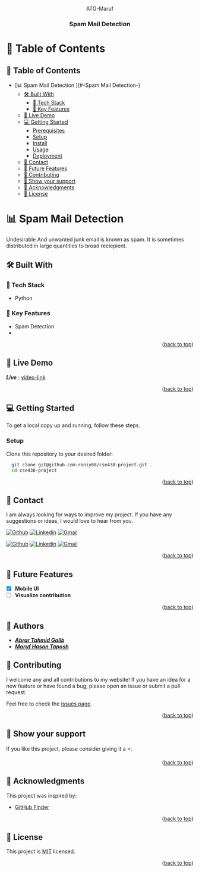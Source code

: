 <a name="readme-top"></a>

<a name="readme-top"></a>

<div align="center">

ATG-Maruf
  <br/>

  <h3><b>Spam Mail Detection</b></h3>

</div>

# 📗 Table of Contents
## 📑 Table of Contents
- [📊 Spam Mail Detection ](#-Spam Mail Detection-)
  - [🛠 Built With ](#-built-with-)
    - [🧰 Tech Stack ](#-tech-stack-)
    - [💎 Key Features ](#-key-features-)
  - [🚀 Live Demo ](#-live-demo-)
  - [💻 Getting Started ](#-getting-started-)
    - [Prerequisites](#prerequisites)
    - [Setup](#setup)
    - [Install](#install)
    - [Usage](#usage)
    - [Deployment](#deployment)
  - [📧 Contact ](#-contact-)
  - [🔭 Future Features ](#-future-features-)
  - [🤝 Contributing ](#-contributing-)
  - [💖 Show your support ](#-show-your-support-)
  - [🙏 Acknowledgments ](#-acknowledgments-)
  - [📝 License ](#-license-)

<!-- PROJECT DESCRIPTION -->

# 📊 Spam Mail Detection <a name="about-project"></a>

Undesirable And unwanted junk email is known as spam. It is sometimes distributed in large quantities to broad reciepient. 



## 🛠 Built With <a name="built-with"></a>

### 🧰 Tech Stack <a name="tech-stack"></a>

- Python

<!-- Features -->

### 💎 Key Features <a name="key-features"></a>

- Spam Detection 
-

<p align="right">(<a href="#readme-top">back to top</a>)</p>

<!-- LIVE DEMO -->

## 🚀 Live Demo <a name="live-demo"></a>

***Live*** :  [video-link]()

<p align="right">(<a href="#readme-top">back to top</a>)</p>

<!-- GETTING STARTED -->

## 💻 Getting Started <a name="getting-started"></a>

To get a local copy up and running, follow these steps.


### Setup

Clone this repository to your desired folder:

```sh
  git clone git@github.com:roniy68/cse438-project.git .
  cd cse438-project
```






<p align="right">(<a href="#readme-top">back to top</a>)</p>

<!-- AUTHORS -->

## 📧 Contact <a name="authors"></a>

I am always looking for ways to improve my project. If you have any suggestions or ideas, I would love to hear from you.

[![Github](https://img.shields.io/badge/GitHub-673AB7?style=for-the-badge&logo=github&logoColor=white)](https://github.com/atg007)
[![Linkedin](https://img.shields.io/badge/LinkedIn-0077B5?style=for-the-badge&logo=linkedin&logoColor=white)]([https://linkedin.com/in/ahroniy](https://www.linkedin.com/in/abrar-tahmid-galib-18721a232/))
[![Gmail](https://img.shields.io/badge/Gmail-D14836?style=for-the-badge&logo=gmail&logoColor=white)](abrar.tahmid.galib@g.bracu.ac.bd)


[![Github](https://img.shields.io/badge/GitHub-673AB7?style=for-the-badge&logo=github&logoColor=white)](https://github.com/maruf-98)
[![Linkedin](https://img.shields.io/badge/LinkedIn-0077B5?style=for-the-badge&logo=linkedin&logoColor=white)](https://www.linkedin.com/in/maruf-hasan-7bb016210?lipi=urn%3Ali%3Apage%3Ad_flagship3_feed%3BLe7kAMR%2FQE6jyWb2LoF7Zg%3D%3D)
[![Gmail](https://img.shields.io/badge/Gmail-D14836?style=for-the-badge&logo=gmail&logoColor=white)](maruf.hasan.taposh@g.bracu.ac.bd)

<p align="right">(<a href="#readme-top">back to top</a>)</p>

<!-- FUTURE FEATURES -->

## 🔭 Future Features <a name="future-features"></a>

- [x] **Mobile UI**
- [ ] **Visualize contribution**

<p align="right">(<a href="#readme-top">back to top</a>)</p>

<!-- CONTRIBUTING -->
## 📧 Authors <a name="authors"></a>

- ***[Abrar Tahmid Galib](https://github.com/atg007)***
- ***[Maruf Hasan Taposh](https://www.linkedin.com/in/maruf-hasan-7bb016210)***

## 🤝 Contributing <a name="contributing"></a>

I welcome any and all contributions to my website! If you have an idea for a new feature or have found a bug, please open an issue or submit a pull request.

Feel free to check the [issues page](../../issues/).

<p align="right">(<a href="#readme-top">back to top</a>)</p>

<!-- SUPPORT -->

## 💖 Show your support <a name="support"></a>

If you like this project, please consider giving it a ⭐.

<p align="right">(<a href="#readme-top">back to top</a>)</p>

<!-- ACKNOWLEDGEMENTS -->

## 🙏 Acknowledgments <a name="acknowledgements"></a>

This project was inspired by:
- [GitHub Finder](https://github.com/JasurbekIsokov/github-finder)

<p align="right">(<a href="#readme-top">back to top</a>)</p>

<!-- LICENSE -->

## 📝 License <a name="license"></a>

This project is [MIT](./readme-assets/MIT.md) licensed.

<p align="right">(<a href="#readme-top">back to top</a>)</p>
